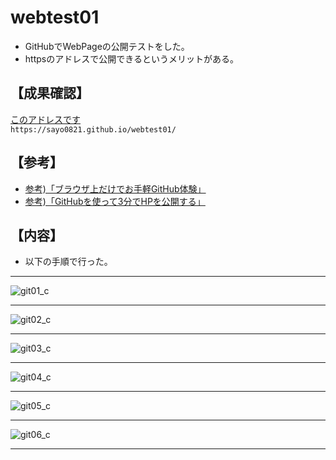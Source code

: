 # webtest01
- GitHubでWebPageの公開テストをした。
- httpsのアドレスで公開できるというメリットがある。

## 【成果確認】
[このアドレスです](https://sayo0821.github.io/webtest01/)  
`https://sayo0821.github.io/webtest01/`

## 【参考】
- [参考)「ブラウザ上だけでお手軽GitHub体験」](https://www.i-ryo.com/entry/2018/11/28/221938)
- [参考)「GitHubを使って3分でHPを公開する」](https://qiita.com/budougumi0617/items/221bb946d1c90d6769e9)

## 【内容】
- 以下の手順で行った。
***
![git01_c](https://user-images.githubusercontent.com/43266053/57349218-40563200-7194-11e9-8c27-3382c9078f6f.png)
***
![git02_c](https://user-images.githubusercontent.com/43266053/57349222-46e4a980-7194-11e9-83ad-4b33d95d18eb.png)
***
![git03_c](https://user-images.githubusercontent.com/43266053/57349227-4b10c700-7194-11e9-91d9-2edcafc55ce6.png)
***
![git04_c](https://user-images.githubusercontent.com/43266053/57349229-4cda8a80-7194-11e9-8c18-30a1f61d85c9.png)
***
![git05_c](https://user-images.githubusercontent.com/43266053/57349233-4ea44e00-7194-11e9-9ee9-7bc4bfa125bf.png)
***
![git06_c](https://user-images.githubusercontent.com/43266053/57349235-506e1180-7194-11e9-96e1-d82150fb0380.png)
***
